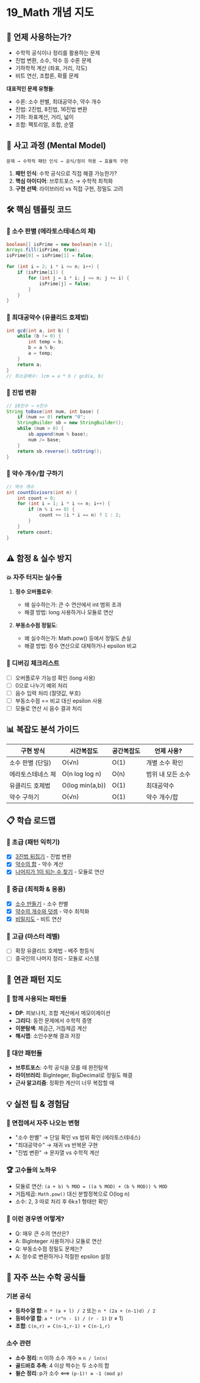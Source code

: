 # 19_Math 개념 지도

## 🎯 언제 사용하는가?
- 수학적 공식이나 정리를 활용하는 문제
- 진법 변환, 소수, 약수 등 수론 문제
- 기하학적 계산 (좌표, 거리, 각도)
- 비트 연산, 조합론, 확률 문제

**대표적인 문제 유형들**:
- 수론: 소수 판별, 최대공약수, 약수 개수
- 진법: 2진법, 8진법, 16진법 변환
- 기하: 좌표계산, 거리, 넓이
- 조합: 팩토리얼, 조합, 순열

## 🧠 사고 과정 (Mental Model)
```
문제 → 수학적 패턴 인식 → 공식/정리 적용 → 효율적 구현
```

1. **패턴 인식**: 수학 공식으로 직접 해결 가능한가?
2. **핵심 아이디어**: 브루트포스 → 수학적 최적화
3. **구현 선택**: 라이브러리 vs 직접 구현, 정밀도 고려

## 🛠️ 핵심 템플릿 코드

### 🔸 소수 판별 (에라토스테네스의 체)
```java
boolean[] isPrime = new boolean[n + 1];
Arrays.fill(isPrime, true);
isPrime[0] = isPrime[1] = false;

for (int i = 2; i * i <= n; i++) {
    if (isPrime[i]) {
        for (int j = i * i; j <= n; j += i) {
            isPrime[j] = false;
        }
    }
}
```

### 🔸 최대공약수 (유클리드 호제법)
```java
int gcd(int a, int b) {
    while (b != 0) {
        int temp = b;
        b = a % b;
        a = temp;
    }
    return a;
}
// 최소공배수: lcm = a * b / gcd(a, b)
```

### 🔸 진법 변환
```java
// 10진수 → n진수
String toBase(int num, int base) {
    if (num == 0) return "0";
    StringBuilder sb = new StringBuilder();
    while (num > 0) {
        sb.append(num % base);
        num /= base;
    }
    return sb.reverse().toString();
}
```

### 🔸 약수 개수/합 구하기
```java
// 약수 개수
int countDivisors(int n) {
    int count = 0;
    for (int i = 1; i * i <= n; i++) {
        if (n % i == 0) {
            count += (i * i == n) ? 1 : 2;
        }
    }
    return count;
}
```

## ⚠️ 함정 & 실수 방지

### 💥 자주 터지는 실수들
1. **정수 오버플로우**:
   - 왜 실수하는가: 큰 수 연산에서 int 범위 초과
   - 해결 방법: long 사용하거나 모듈로 연산
   
2. **부동소수점 정밀도**:
   - 왜 실수하는가: Math.pow() 등에서 정밀도 손실
   - 해결 방법: 정수 연산으로 대체하거나 epsilon 비교

### 🎯 디버깅 체크리스트
- [ ] 오버플로우 가능성 확인 (long 사용)
- [ ] 0으로 나누기 예외 처리
- [ ] 음수 입력 처리 (절댓값, 부호)
- [ ] 부동소수점 == 비교 대신 epsilon 사용
- [ ] 모듈로 연산 시 음수 결과 처리

## 📊 복잡도 분석 가이드

| 구현 방식 | 시간복잡도 | 공간복잡도 | 언제 사용? |
|-----------|------------|------------|------------|
| 소수 판별 (단일) | O(√n) | O(1) | 개별 소수 확인 |
| 에라토스테네스 체 | O(n log log n) | O(n) | 범위 내 모든 소수 |
| 유클리드 호제법 | O(log min(a,b)) | O(1) | 최대공약수 |
| 약수 구하기 | O(√n) | O(1) | 약수 개수/합 |

## 📋 학습 로드맵

### 🥉 초급 (패턴 익히기)
- [x] [3진법 뒤집기](./notes/ternary_reverse.md) - 진법 변환
- [x] [약수의 합](./notes/sum_of_divisors.md) - 약수 계산
- [x] [나머지가 1이 되는 수 찾기](./notes/find_remainder_one.md) - 모듈로 연산

### 🥈 중급 (최적화 & 응용)  
- [x] [소수 만들기](./notes/make_prime.md) - 소수 판별
- [x] [약수의 개수와 덧셈](./notes/count_divisors_and_sum.md) - 약수 최적화
- [x] [비밀지도](./notes/secret_map.md) - 비트 연산

### 🥇 고급 (마스터 레벨)
- [ ] 확장 유클리드 호제법 - 베주 항등식
- [ ] 중국인의 나머지 정리 - 모듈로 시스템

## 🔗 연관 패턴 지도

### 🤝 함께 사용되는 패턴들
- **DP**: 피보나치, 조합 계산에서 메모이제이션
- **그리디**: 동전 문제에서 수학적 증명
- **이분탐색**: 제곱근, 거듭제곱 계산
- **해시맵**: 소인수분해 결과 저장

### 🔀 대안 패턴들  
- **브루트포스**: 수학 공식을 모를 때 완전탐색
- **라이브러리**: BigInteger, BigDecimal로 정밀도 해결
- **근사 알고리즘**: 정확한 계산이 너무 복잡할 때

## 💡 실전 팁 & 경험담

### 🎪 면접에서 자주 나오는 변형
- "소수 판별" → 단일 확인 vs 범위 확인 (에라토스테네스)
- "최대공약수" → 재귀 vs 반복문 구현
- "진법 변환" → 문자열 vs 수학적 계산

### 🏆 고수들의 노하우
- 모듈로 연산: `(a + b) % MOD = ((a % MOD) + (b % MOD)) % MOD`
- 거듭제곱: `Math.pow()` 대신 분할정복으로 O(log n)
- 소수: 2, 3 따로 처리 후 6k±1 형태만 확인

### 🤔 이런 경우엔 어떻게?
- Q: 매우 큰 수의 연산은?
- A: BigInteger 사용하거나 모듈로 연산
- Q: 부동소수점 정밀도 문제는?
- A: 정수로 변환하거나 적절한 epsilon 설정

## 🧮 자주 쓰는 수학 공식들

### 기본 공식
- **등차수열 합**: `n * (a + l) / 2` 또는 `n * (2a + (n-1)d) / 2`
- **등비수열 합**: `a * (r^n - 1) / (r - 1)` (r ≠ 1)
- **조합**: `C(n,r) = C(n-1,r-1) + C(n-1,r)`

### 소수 관련
- **소수 정리**: n 이하 소수 개수 ≈ `n / ln(n)`
- **골드바흐 추측**: 4 이상 짝수는 두 소수의 합
- **윌슨 정리**: p가 소수 ⟺ `(p-1)! ≡ -1 (mod p)`
